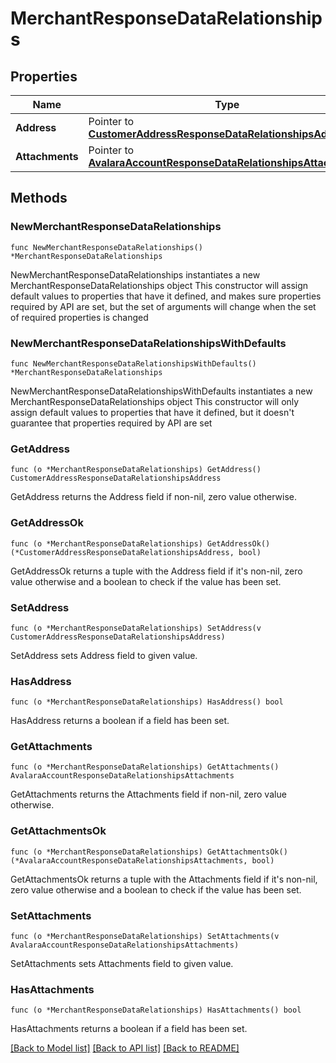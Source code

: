 # MerchantResponseDataRelationships

## Properties

Name | Type | Description | Notes
------------ | ------------- | ------------- | -------------
**Address** | Pointer to [**CustomerAddressResponseDataRelationshipsAddress**](CustomerAddressResponseDataRelationshipsAddress.md) |  | [optional] 
**Attachments** | Pointer to [**AvalaraAccountResponseDataRelationshipsAttachments**](AvalaraAccountResponseDataRelationshipsAttachments.md) |  | [optional] 

## Methods

### NewMerchantResponseDataRelationships

`func NewMerchantResponseDataRelationships() *MerchantResponseDataRelationships`

NewMerchantResponseDataRelationships instantiates a new MerchantResponseDataRelationships object
This constructor will assign default values to properties that have it defined,
and makes sure properties required by API are set, but the set of arguments
will change when the set of required properties is changed

### NewMerchantResponseDataRelationshipsWithDefaults

`func NewMerchantResponseDataRelationshipsWithDefaults() *MerchantResponseDataRelationships`

NewMerchantResponseDataRelationshipsWithDefaults instantiates a new MerchantResponseDataRelationships object
This constructor will only assign default values to properties that have it defined,
but it doesn't guarantee that properties required by API are set

### GetAddress

`func (o *MerchantResponseDataRelationships) GetAddress() CustomerAddressResponseDataRelationshipsAddress`

GetAddress returns the Address field if non-nil, zero value otherwise.

### GetAddressOk

`func (o *MerchantResponseDataRelationships) GetAddressOk() (*CustomerAddressResponseDataRelationshipsAddress, bool)`

GetAddressOk returns a tuple with the Address field if it's non-nil, zero value otherwise
and a boolean to check if the value has been set.

### SetAddress

`func (o *MerchantResponseDataRelationships) SetAddress(v CustomerAddressResponseDataRelationshipsAddress)`

SetAddress sets Address field to given value.

### HasAddress

`func (o *MerchantResponseDataRelationships) HasAddress() bool`

HasAddress returns a boolean if a field has been set.

### GetAttachments

`func (o *MerchantResponseDataRelationships) GetAttachments() AvalaraAccountResponseDataRelationshipsAttachments`

GetAttachments returns the Attachments field if non-nil, zero value otherwise.

### GetAttachmentsOk

`func (o *MerchantResponseDataRelationships) GetAttachmentsOk() (*AvalaraAccountResponseDataRelationshipsAttachments, bool)`

GetAttachmentsOk returns a tuple with the Attachments field if it's non-nil, zero value otherwise
and a boolean to check if the value has been set.

### SetAttachments

`func (o *MerchantResponseDataRelationships) SetAttachments(v AvalaraAccountResponseDataRelationshipsAttachments)`

SetAttachments sets Attachments field to given value.

### HasAttachments

`func (o *MerchantResponseDataRelationships) HasAttachments() bool`

HasAttachments returns a boolean if a field has been set.


[[Back to Model list]](../README.md#documentation-for-models) [[Back to API list]](../README.md#documentation-for-api-endpoints) [[Back to README]](../README.md)


